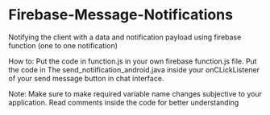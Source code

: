 # Firebase-Message-Notifications
Notifying the client with a data and notification payload using firebase function (one to one notification) 

How to: 
Put the code in function.js in your own firebase function.js file.
Put the code in The send_notiification_android.java inside your onCLickListener of your send message button in chat interface.

Note: Make sure to make required variable name changes subjective to your application.
Read comments inside the code for better understanding

